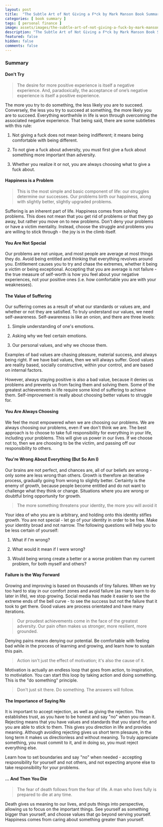```yaml
---
layout: post
title:  "The Subtle Art of Not Giving a F*ck by Mark Manson Book Summary"
categories: [ book summary ]
tags: [ personal finance ]
image: assets/images/the-subtle-art-of-not-giving-a-fuck-by-mark-manson-book-summary.png
description: "The Subtle Art of Not Giving a F*ck by Mark Manson Book Summary"
featured: false
hidden: false
comments: false
---
```


### Summary

#### Don't Try

> The desire for more positive experience is itself a negative experience. And, paradoxically, the acceptance of one’s negative experience is itself a positive experience.

The more you try to do something, the less likely you are to succeed. Conversely, the less you try to succeed at something, the more likely you are to succeed. Everything worthwhile in life is won through overcoming the associated negative experience. That being said, there are some subtleties with this rule:

1. Not giving a fuck does not mean being indifferent; it means being comfortable with being different.

2. To not give a fuck about adversity, you must first give a fuck about something more important than adversity.

3. Whether you realize it or not, you are always choosing what to give a fuck about.

#### Happiness is a Problem

> This is the most simple and basic component of life: our struggles determine our successes. Our problems birth our happiness, along with slightly better, slightly upgraded problems.

Suffering is an inherent part of life. Happiness comes from solving problems. This does not mean that you get rid of problems or that they go away, but rather you move on to new problems. Don't deny your problems or have a victim mentality. Instead, choose the struggle and problems you are willing to stick through - the joy is in the climb itself.

#### You Are Not Special

Our problems are not unique, and most people are average at most things they do. Avoid being entitled and thinking that everything revolves around you. Entitlement causes you to try and chase the extremes, whether it being a victim or being exceptional. Accepting that you are average is not failure - the true measure of self-worth is how you feel about your negative experiences, not your positive ones (i.e. how comfortable you are with your weaknesses).

#### The Value of Suffering

Our suffering comes as a result of what our standards or values are, and whether or not they are satisfied. To truly understand our values, we need self-awareness. Self-awareness is like an onion, and there are three levels:

1. Simple understanding of one's emotions.

2. Asking why we feel certain emotions.

3. Our personal values, and why we choose them.

Examples of bad values are chasing pleasure, material success, and always being right. If we have bad values, then we will always suffer. Good values are reality based, socially constructive, within  your control, and are based on internal factors.

However, always staying positive is also a bad value, because it denies us problems and prevents us from facing them and solving them. Some of the greatest achievements in life require some kind of suffering to achieve them. Self-improvement is really about choosing better values to struggle for.

#### You Are Always Choosing

We feel the most empowered when we are choosing our problems. We are always choosing our problems, even if we don't think we are. The best approach is to choose to take full responsibility for everything in your life, including your problems. This will give us power in our lives. If we choose not to, then we are choosing to be the victim, and passing off our responsibility to others.

#### You're Wrong About Everything (But So Am I)

Our brains are not perfect, and chances are, all of our beliefs are wrong - only some are less wrong than others. Growth is therefore an iterative process, gradually going from wrong to slightly better. Certainty is the enemy of growth, because people become entitled and do not want to challenge what they think or change. Situations where you are wrong or doubtful bring opportunity for growth.

> The more something threatens your identity, the more you will avoid it

Your idea of who you are is arbitrary, and holding onto this identity stifles growth. You are not special - let go of your identity in order to be free. Make your identity broad and not narrow. The following questions will help you to be less certain of yourself:

1. What if I'm wrong?

2. What would it mean if I were wrong?

3. Would being wrong create a better or a worse problem than my current problem, for both myself and others?

#### Failure is the Way Forward

Growing and improving is based on thousands of tiny failures. When we try too hard to stay in our comfort zones and avoid failure (as many learn to do later in life), we stop growing. Social media has made it easier to see the extreme ends of the bell curve - to see the success but not the failure that it took to get there. Good values are process orientated and have many iterations.

> Our proudest achievements come in the face of the greatest adversity. Our pain often makes us stronger, more resilient, more grounded.

Denying pains means denying our potential. Be comfortable with feeling bad while in the process of learning and growing, and learn how to sustain this pain.

> Action isn't just the effect of motivation; it's also the cause of it.

Motivation is actually an endless loop that goes from action, to inspiration, to motiviation. You can start this loop by taking action and doing something. This is the "do something" principle.

> Don't just sit there. Do something. The answers will follow.

#### The Importance of Saying No

It is important to accept rejection, as well as giving the rejection. This establishes trust, as you have to be honest and say "no" when you mean it. Rejecting means that you have values and standards that you stand for, and you are able to stick to them. This gives you direction in life and provides meaning. Although avoiding rejecting gives us short term plesaure, in the long term it makes us directionless and without meaning. To truly appreciate something, you must commit to it, and in doing so, you must reject everything else.

Learn how to set boundaries and say "no" when needed - accepting responsibility for yourself and not others, and not expecting anyone else to take responsibility for your problems.


#### ... And Then You Die

> The fear of death follows from the fear of life. A man who lives fully is prepared to die at any time.

Death gives us meaning to our lives, and puts things into perspective, allowing us to focus on the important things. See yourself as something bigger than yourself, and choose values that go beyond serving yourself. Happiness comes from caring about something greater than yourself.
